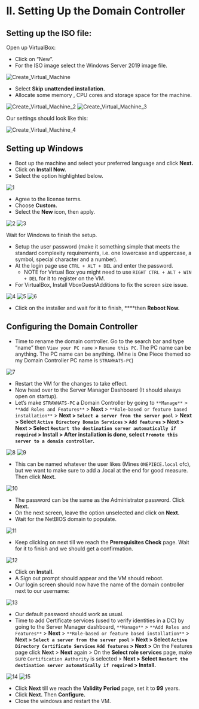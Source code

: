 # II. Setting Up the Domain Controller

## Setting up the ISO file:

Open up VirtualBox:

- Click on “New”.
- For the ISO image select the Windows Server 2019 image file.

![Create_Virtual_Machine](https://github.com/w1zzl3-06/TCM-Practical-Ethical-Hacking-Notes/assets/141921425/9811f625-29a2-4cb6-9761-ce3ef8604f2c)

- Select **Skip unattended installation.**
- Allocate some memory , CPU cores and storage space for the machine.
    
 ![Create_Virtual_Machine_2](https://github.com/w1zzl3-06/TCM-Practical-Ethical-Hacking-Notes/assets/141921425/20966a43-4b39-4c2e-913a-f5233750b693) 
![Create_Virtual_Machine_3](https://github.com/w1zzl3-06/TCM-Practical-Ethical-Hacking-Notes/assets/141921425/35ee09ff-8e50-4f33-9af0-d7ac16bd3e6d)

Our settings should look like this:

![Create_Virtual_Machine_4](https://github.com/w1zzl3-06/TCM-Practical-Ethical-Hacking-Notes/assets/141921425/c28fbd00-6e79-4a62-a36f-4143ad2638d7)

## Setting up Windows

- Boot up the machine and select your preferred language and click **Next.**
- Click on **Install Now.**
- Select the option highlighted below.
    
![1](https://github.com/w1zzl3-06/TCM-Practical-Ethical-Hacking-Notes/assets/141921425/0c30402f-9bd3-45f5-ba1f-fb0489b17834)
    
- Agree to the license terms.
- Choose **Custom.**
- Select the **New** icon, then apply.
    
![2](https://github.com/w1zzl3-06/TCM-Practical-Ethical-Hacking-Notes/assets/141921425/99aa9317-ddf6-42c1-b888-7b1cb99d7087) 
![3](https://github.com/w1zzl3-06/TCM-Practical-Ethical-Hacking-Notes/assets/141921425/e1fc1828-b65b-4538-8fc1-bef60af83c73)

Wait for Windows to finish the setup.
    
- Setup the user password (make it something simple that meets the standard complexity requirements, i.e. one lowercase and uppercase, a symbol, special character and a number).
- At the login page use `CTRL + ALT + DEL` and enter the password.
    - NOTE for Virtual Box you might need to use `RIGHT CTRL + ALT + WIN + DEL` for it to register on the VM.
- For VirtualBox, Install VboxGuestAdditions to fix the screen size issue.
    
![4](https://github.com/w1zzl3-06/TCM-Practical-Ethical-Hacking-Notes/assets/141921425/b10a8313-19c7-4148-980a-786455ef47ec)
![5](https://github.com/w1zzl3-06/TCM-Practical-Ethical-Hacking-Notes/assets/141921425/dc6717fe-b9ca-4a3c-9ea9-650671f40c88)
![6](https://github.com/w1zzl3-06/TCM-Practical-Ethical-Hacking-Notes/assets/141921425/195f8998-c3ac-48b9-b7f7-6ddf623a180b)

- Click on the installer and wait for it to finish, ****then **Reboot Now.**

## Configuring the Domain Controller

- Time to rename the domain controller. Go to the search bar and type “name” then `View your PC name` > `Rename this PC`. The PC name can be anything. The PC name can be anything. (Mine is One Piece themed so my Domain Controller PC name is `STRAWHATS-PC`)
    
![7](https://github.com/w1zzl3-06/TCM-Practical-Ethical-Hacking-Notes/assets/141921425/bec45ff8-7786-46f8-ad28-fc9f5b61530f)
    
- Restart the VM for the changes to take effect.
- Now head over to the Server Manager Dashboard (It should always open on startup).
- Let’s make `STRAWHATS-PC` a Domain Controller by going to `**Manage**` > `**Add Roles and Features**` > **Next** > `**Role-based or feature based installation**` > **Next > `Select a server from the server pool`** > **Next > Select `Active Directory Domain Services` > `Add features` > Next > Next > Select `Restart the destination server automatically if required` > Install > After installation is done, select `Promote this server to a domain controller`.**
    
![8](https://github.com/w1zzl3-06/TCM-Practical-Ethical-Hacking-Notes/assets/141921425/b417d8f3-5701-4893-9da6-18047ebebd1c)
![9](https://github.com/w1zzl3-06/TCM-Practical-Ethical-Hacking-Notes/assets/141921425/80c0eb59-d520-47aa-a898-0b891e347569)

- This can be named whatever the user likes (Mines `ONEPIECE.local` ofc), but we want to make sure to add a .local at the end for good measure. Then click **Next.**

![10](https://github.com/w1zzl3-06/TCM-Practical-Ethical-Hacking-Notes/assets/141921425/2327cdac-dbbf-474a-8a12-b9f0507b8eba)
  
- The password can be the same as the Administrator password. Click **Next.**
- On the next screen, leave the option unselected and click on **Next.**
- Wait for the NetBIOS domain to populate.
    
![11](https://github.com/w1zzl3-06/TCM-Practical-Ethical-Hacking-Notes/assets/141921425/1d8c1000-15b5-4236-9177-641cedd2cd8a)
  
- Keep clicking on next till we reach the **Prerequisites Check** page. Wait for it to finish and we should get a confirmation.
    
![12](https://github.com/w1zzl3-06/TCM-Practical-Ethical-Hacking-Notes/assets/141921425/60a5a889-2457-4cce-8066-eec341390697)

- Click on **Install.**
- A Sign out prompt should appear and the VM should reboot.
- Our login screen should now have the name of the domain controller next to our username:

![13](https://github.com/w1zzl3-06/TCM-Practical-Ethical-Hacking-Notes/assets/141921425/a80eb2d9-9ffe-4ac3-a595-8612218510a2)
   
- Our default password should work as usual.
- Time to add Certificate services (used to verify identities in a DC) by going to the Server Manager dashboard, `**Manage**` > `**Add Roles and Features**` > **Next** > `**Role-based or feature based installation**` > **Next > `Select a server from the server pool`** > **Next > Select `Active Directory Certificate Services` `Add features` > Next >** On the Features page click **Next** > **Next** again > On the **Select role services** page, make sure `Certification Authority` is selected > **Next > Select `Restart the destination server automatically if required` > Install.**
    
![14](https://github.com/w1zzl3-06/TCM-Practical-Ethical-Hacking-Notes/assets/141921425/ad47787d-68d5-4510-aaeb-5dedab9ae87a)
![15](https://github.com/w1zzl3-06/TCM-Practical-Ethical-Hacking-Notes/assets/141921425/bb4e54ff-4c97-4d4f-8961-0dcd70b918f4)
    
- Click **Next** till we reach the **Validity Period**  page, set it to **99** years.
- Click **Next.** Then **Configure.**
- Close the windows and restart the VM.
